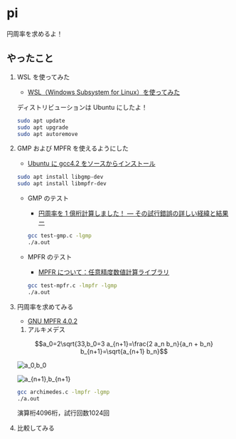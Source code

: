 # pi

円周率を求めるよ！

## やったこと

1. WSL を使ってみた

   - [WSL（Windows Subsystem for Linux）を使ってみた](https://qiita.com/Brutus/items/f26af71d3cc6f50d1640)

   ディストリビューションは Ubuntu にしたよ！

   ```sh
   sudo apt update
   sudo apt upgrade
   sudo apt autoremove
   ```

2. GMP および MPFR を使えるようにした

   - [Ubuntu に gcc4.2 をソースからインストール](http://d.hatena.ne.jp/seinzumtode/20140730/1406702305)

   ```sh
   sudo apt install libgmp-dev
   sudo apt install libmpfr-dev
   ```

   - GMP のテスト

     - [円周率を 1 億桁計算しました！ ― その試行錯誤の詳しい経緯と結果 ー](https://itchyny.hatenablog.com/entry/20120304/1330870932)

     ```sh
     gcc test-gmp.c -lgmp
     ./a.out
     ```

   - MPFR のテスト

     - [MPFR について：任意精度数値計算ライブラリ](https://etc2day-linux.blogspot.com/2014/06/mpfr.html)

     ```sh
     gcc test-mpfr.c -lmpfr -lgmp
     ./a.out
     ```

3. 円周率を求めてみる

   - [GNU MPFR 4.0.2](https://na-inet.jp/na/mpfr_ja-4.0.2.html#Initialization-Functions)

   1. アルキメデス

   ```math
   a_0=2\sqrt{33,b_0=3
   a_{n+1}=\frac{2 a_n b_n}{a_n + b_n}
   b_{n+1}=\sqrt{a_{n+1} b_n}
   ```

   ![a_0,b_0](https://latex.codecogs.com/gif.latex?a_0=2\sqrt{3},b_0=3)

   ![a_{n+1},b_{n+1}](https://latex.codecogs.com/gif.latex?a_{n+1}=\frac{2&space;a_n&space;b_n}{a_n&space;+&space;b_n},&space;b_{n+1}=\sqrt{a_{n+1}&space;b_n})

    ``` sh
    gcc archimedes.c -lmpfr -lgmp
    ./a.out
    ```

    演算桁4096桁，試行回数1024回

4. 比較してみる

